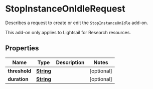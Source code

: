 

# StopInstanceOnIdleRequest

<p>Describes a request to create or edit the <code>StopInstanceOnIdle</code> add-on.</p> <important> <p>This add-on only applies to Lightsail for Research resources.</p> </important>

## Properties

| Name | Type | Description | Notes |
|------------ | ------------- | ------------- | -------------|
|**threshold** | [**String**](String.md) |  |  [optional] |
|**duration** | [**String**](String.md) |  |  [optional] |



